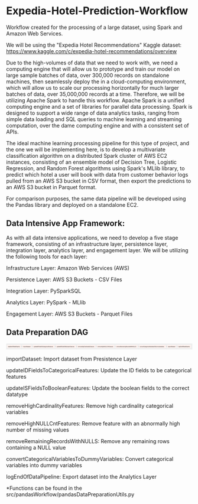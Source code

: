 # Expedia-Hotel-Prediction-Workflow

Workflow created for the processing of a large dataset, using Spark and Amazon Web Services.

We will be using the "Expedia Hotel Recommendations" Kaggle dataset: https://www.kaggle.com/c/expedia-hotel-recommendations/overview

Due to the high-volumes of data that we need to work with, we need a computing engine that will allow us to prototype and train our model on large sample batches of data, over 300,000 records on standalone machines, then seamlessly deploy the in a cloud-computing environment, which will allow us to scale our processing horizontally for much larger batches of data, over 35,000,000 records at a time. Therefore, we will be utilizing Apache Spark to handle this workflow. Apache Spark is a unified computing engine and a set of libraries for parallel data processing. Spark is designed to support a wide range of data analytics tasks, ranging from simple data loading and SQL queries to machine learning and streaming computation, over the dame computing engine and with a consistent set of APIs.

The ideal machine learning processing pipeline for this type of project, and the one we will be implementing here, is to develop a multivariate classification algorithm on a distributed Spark cluster of AWS EC2 instances, consisting of an ensemble model of Decision Tree, Logistic Regression, and Random Forest algorithms using Spark's MLlib library, to predict which hotel a user will book with data from customer behavior logs pulled from an AWS S3 bucket in CSV format, then export the predictions to an AWS S3 bucket in Parquet format.

For comparison purposes, the same data pipeline will be developed using the Pandas library and deployed on a standalone EC2.

## Data Intensive App Framework:

As with all data intensive applications, we need to develop a five stage framework, consisting of an infrastructure layer, persistence layer, integration layer, analytics layer, and engagement layer. We will be utilizing the following tools for each layer:

Infrastructure Layer: Amazon Web Services (AWS)

Persistence Layer: AWS S3 Buckets - CSV Files

Integration Layer: PySparkSQL

Analytics Layer: PySpark - MLlib

Engagement Layer: AWS S3 Buckets - Parquet Files

## Data Preparation DAG

![Icon](pandasWorkflowDAG.png)

importDataset: Import dataset from Presistence Layer

updateIDFieldsToCategoricalFeatures: Update the ID fields to be categorical features

updateISFieldsToBooleanFeatures: Update the boolean fields to the correct datatype

removeHighCardinalityFeatures: Remove high cardinality categorical variables

removeHighNULLCntFeatures: Remove feature with an abnormally high number of missing values

removeRemainingRecordsWithNULLS: Remove any remaining rows containing a NULL value

convertCategoricalVariablesToDummyVariables: Convert categorical variables into dummy variables

logEndOfDataPipeline: Export dataset into the Analytics Layer

*Functions can be found in the src/pandasWorkflow/pandasDataPreparationUtils.py
